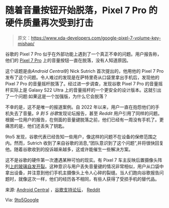 # 随着音量按钮开始脱落，Pixel 7 Pro 的硬件质量再次受到打击

> 原文：<https://www.xda-developers.com/google-pixel-7-volume-key-mishap/>

谷歌的 Pixel 7 Pro 似乎在外部功能上遇到了一个真正不幸的问题。用户报告称，他们的 [Pixel 7 Pro](http://www.xda-developers.com/google-pixel-7-pro-review/) 上的音量按钮一直在脱落，没有人知道原因。

这个话题是由*Android Central*的 Nick Sutrich 首次提出的，他用他的 Pixel 7 Pro 发布了这个问题。令人难过的发现是在萨特里奇从口袋里拿出手机后，发现他的 Pixel 7 Pro 的音量摇杆脱落了。经过进一步调查，发现谷歌 Pixel 7 Pro 的音量摇杆实际上是 Galaxy S22 Ultra 上的音量摇杆的一个更安全的设计版本。这就引出了一个问题:如果这是一个加强版，为什么它会脱落？

不幸的是，这不是唯一的报道案例。自 2022 年以来，用户一直在抱怨他们的手机失去了音量。*9 到 5 谷歌*发现论坛报告，甚至 *Reddit* 用户引用了同样的问题。根据一位用户的报告，在侧面的音量键脱落之前，他们已经有一周没有手机了。更痛苦的是，他们还丢失了钥匙。

9to5 发现，谷歌代表已经告知一些用户，像这样的问题不在设备的保修范围之内。然而，Sutrich 收到了来自谷歌的消息,“团队意识到了这个问题”,并将很快回复他。随着谷歌收到的投诉越来越多，这或许能催生一些解决方案。

这不是谷歌的硬件第一次遭遇某种可怕的现实。有 Pixel 7 车主反映后置摄像头阵列[上的玻璃自发开裂](https://www.xda-developers.com/pixel-7-rear-camera-glass-shattering/)。这种意识与用户丢失音量键的情况非常相似，用户从口袋中拿出设备，并注意到他们手机主摄像头上令人心碎的裂缝。当人们跑向谷歌报告问题时，就像这次一样，他们的经历各不相同，有些人获得了受损手机的替代品。

来源: [Android Central](https://www.androidcentral.com/phones/google-pixel-7-pro-volume-rocker-falling-off) ，[谷歌支持论坛](https://support.google.com/pixelphone/thread/190978264/pixel-7-pro-volume-button-fell-off?hl=en)， [Reddit](https://www.reddit.com/r/GooglePixel/comments/y7vyha/is_this_covered_by_waranty_volume_button_fell_off/)

Via: [9to5Google](https://9to5google.com/2023/02/09/pixel-7-pro-volume-buttons/)